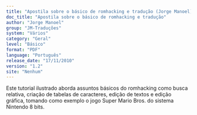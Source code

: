 ```yaml
---
title: "Apostila sobre o básico de romhacking e tradução (Jorge Manoel)"
doc_title: "Apostila sobre o básico de romhacking e tradução"
author: "Jorge Manoel"
group: "JM-Traduções"
system: "Vários"
category: "Geral"
level: "Básico"
format: "PDF"
language: "Português"
release_date: "17/11/2010"
version: "1.2"
site: "Nenhum"
---
```

Este tutorial ilustrado aborda assuntos básicos do romhacking como busca relativa, criação de tabelas de caracteres, edição de textos e edição gráfica, tomando como exemplo o jogo Super Mario Bros. do sistema Nintendo 8 bits.